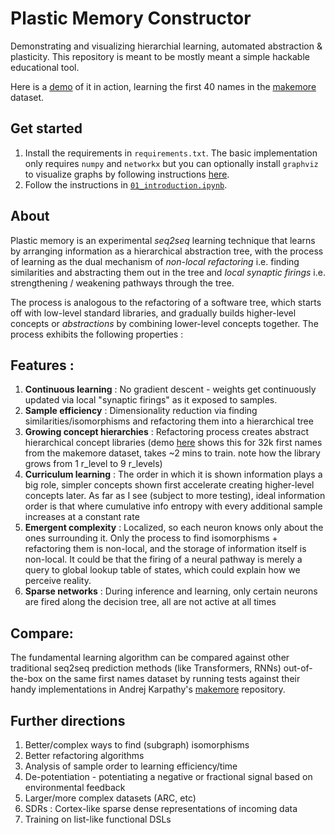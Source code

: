 # Plastic Memory Constructor

Demonstrating and visualizing hierarchial learning, automated abstraction &amp; plasticity. This repository is meant to be mostly meant a simple hackable educational tool.

Here is a [demo](https://www.youtube.com/watch?v=OOYJupTzCLI) of it in action, learning the first 40 names in the [makemore](https://github.com/karpathy/makemore) dataset.

## Get started

1. Install the requirements in `requirements.txt`. The basic implementation only requires `numpy` and `networkx` but you can optionally install `graphviz` to visualize graphs by following instructions [here](https://graphviz.readthedocs.io/en/stable/).
2. Follow the instructions in [`01_introduction.ipynb`](01_introduction.ipynb).

## About

Plastic memory is an experimental _seq2seq_ learning technique that learns by arranging information as a hierarchical abstraction tree, with the process of learning as the dual mechanism of _non-local refactoring_ i.e. finding similarities and abstracting them out in the tree and _local synaptic firings_ i.e. strengthening / weakening pathways through the tree.

The process is analogous to the refactoring of a software tree, which starts off with low-level standard libraries, and gradually builds higher-level concepts or _abstractions_ by combining lower-level concepts together. The process exhibits the following properties :

## Features :

1. **Continuous learning** : No gradient descent - weights get continuously updated via local "synaptic firings" as it exposed to samples.
2. **Sample efficiency** : Dimensionality reduction via finding similarities/isomorphisms and refactoring them into a hierarchical tree
3. **Growing concept hierarchies** : Refactoring process creates abstract hierarchical concept libraries (demo [here](https://youtu.be/ONSVN4-Hua0) shows this for 32k first names from the makemore dataset, takes ~2 mins to train. note how the library grows from 1 r_level to 9 r_levels)
4. **Curriculum learning** : The order in which it is shown information plays a big role, simpler concepts shown first accelerate creating higher-level concepts later. As far as I see (subject to more testing), ideal information order is that where cumulative info entropy with every additional sample increases at a constant rate
5. **Emergent complexity** : Localized, so each neuron knows only about the ones surrounding it. Only the process to find isomorphisms + refactoring them is non-local, and the storage of information itself is non-local. It could be that the firing of a neural pathway is merely a query to global lookup table of states, which could explain how we perceive reality.
6. **Sparse networks** : During inference and learning, only certain neurons are fired along the decision tree, all are not active at all times

## Compare:

The fundamental learning algorithm can be compared against other traditional seq2seq prediction methods (like Transformers, RNNs) out-of-the-box on the same first names dataset by running tests against their handy implementations in Andrej Karpathy's [makemore](https://github.com/karpathy/makemore) repository.

## Further directions

1. Better/complex ways to find (subgraph) isomorphisms
2. Better refactoring algorithms
3. Analysis of sample order to learning efficiency/time
4. De-potentiation - potentiating a negative or fractional signal based on environmental feedback
5. Larger/more complex datasets (ARC, etc)
6. SDRs : Cortex-like sparse dense representations of incoming data
7. Training on list-like functional DSLs
